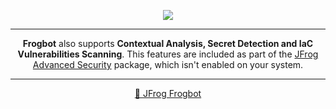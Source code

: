 <div align='center'>

[![](https://raw.githubusercontent.com/jfrog/frogbot/master/resources/v2/noVulnerabilityBannerPR.png)](https://github.com/jfrog/frogbot#readme)

</div>


---
<div align="center">

**Frogbot** also supports **Contextual Analysis, Secret Detection and IaC Vulnerabilities Scanning**. This features are included as part of the [JFrog Advanced Security](https://jfrog.com/xray/) package, which isn't enabled on your system.

</div>

---
<div align="center">

[🐸 JFrog Frogbot](https://github.com/jfrog/frogbot#readme)

</div>